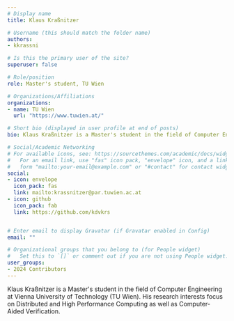 ```yaml
---
# Display name
title: Klaus Kraßnitzer

# Username (this should match the folder name)
authors:
- kkrassni

# Is this the primary user of the site?
superuser: false

# Role/position
role: Master's student, TU Wien

# Organizations/Affiliations
organizations:
- name: TU Wien
  url: "https://www.tuwien.at/"

# Short bio (displayed in user profile at end of posts)
bio: Klaus Kraßnitzer is a Master's student in the field of Computer Engineering at Vienna University of Technology (TU Wien). 

# Social/Academic Networking
# For available icons, see: https://sourcethemes.com/academic/docs/widgets/#icons
#   For an email link, use "fas" icon pack, "envelope" icon, and a link in the
#   form "mailto:your-email@example.com" or "#contact" for contact widget.
social:
- icon: envelope
  icon_pack: fas
  link: mailto:krassnitzer@par.tuwien.ac.at
- icon: github
  icon_pack: fab
  link: https://github.com/kdvkrs


# Enter email to display Gravatar (if Gravatar enabled in Config)
email: ""

# Organizational groups that you belong to (for People widget)
#   Set this to `[]` or comment out if you are not using People widget.  
user_groups:
- 2024 Contributors
---
```

Klaus Kraßnitzer is a Master's student in the field of Computer Engineering at
Vienna University of Technology (TU Wien). His research interests focus on
Distributed and High Performance Computing as well as Computer-Aided
Verification.